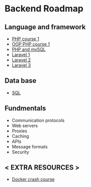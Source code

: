 # Backend Roadmap
## Language and framework
- [PHP course 1](https://www.youtube.com/playlist?list=PLr3d3QYzkw2xabQRUpcZ_IBk9W50M9pe-)
- [OOP PHP course 1](https://www.youtube.com/watch?v=LuWxwLk8StM&list=PL4cUxeGkcC9hNpT-yVAYxNWOmxjxL51Hy)
- [PHP and mySQL](https://www.youtube.com/watch?v=pWG7ajC_OVo&list=PL4cUxeGkcC9gksOX3Kd9KPo-O68ncT05o)
- [Laravel 1](https://www.youtube.com/watch?v=MYyJ4PuL4pY)
- [Laravel 2](https://www.youtube.com/watch?v=cDEVWbz2PpQ)
- [Laravel 3](https://www.youtube.com/watch?v=zckH4xalOns&list=PL4cUxeGkcC9hL6aCFKyagrT1RCfVN4w2Q)

## Data base 
- [SQL](https://mega.nz/folder/dbwmwS6b#p9nGMhSXETZBAEYGoKty8Q/folder/BGpw2ASb) 
## Fundmentals
- Communication protocols
- Web servers
- Proxies
- Caching
- APIs
- Message formats
- Security

## < EXTRA RESOURCES >
- [Docker crash course](https://www.youtube.com/watch?v=31ieHmcTUOk&list=PL4cUxeGkcC9hxjeEtdHFNYMtCpjNBm3h7)
